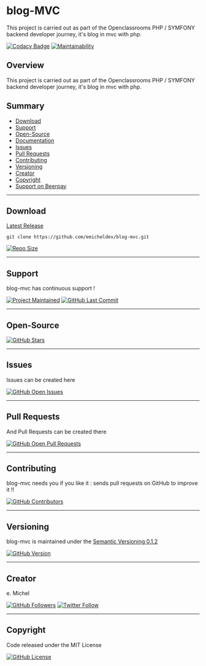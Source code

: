 # blog-MVC

This project is carried out as part of the Openclassrooms PHP / SYMFONY backend developer journey, it's blog in mvc with php.

[![Codacy Badge](https://api.codacy.com/project/badge/Grade/cfaaa84e025c4081a9f61c3cf49ea23c)](https://www.codacy.com/manual/emicheldev/blog-mvc?utm_source=github.com&amp;utm_medium=referral&amp;utm_content=emicheldev/blog-mvc&amp;utm_campaign=Badge_Grade)
[![Maintainability](https://api.codeclimate.com/v1/badges/8081714d03a9e678a5fd/maintainability)](https://codeclimate.com/github/emicheldev/blog-mvc/maintainability)

## Overview

This project is carried out as part of the Openclassrooms PHP / SYMFONY backend developer journey, it's blog in mvc with php.

## Summary

-   [Download](#download)  
-   [Support](#support)  
-   [Open-Source](#open-source)  
-   [Documentation](#documentation)  
-   [Issues](#issues)  
-   [Pull Requests](#pull-requests)  
-   [Contributing](#contributing)  
-   [Versioning](#versioning)  
-   [Creator](#creator)  
-   [Copyright](#copyright)  
-   [Support on Beerpay](#support-on-beerpay)  

---

## Download

[Latest Release](https://github.com/emicheldev/blog-mvc/releases)  

`git clone https://github.com/emicheldev/blog-mvc.git`  
  
[![Repo Size](https://img.shields.io/github/repo-size/emicheldev/blog-mvc.svg?label=Repo+Size)](https://github.com/emicheldev/blog-mvc/tree/master)

---

## Support

blog-mvc has continuous support !

[![Project Maintained](https://img.shields.io/maintenance/yes/2020.svg?label=Maintained)](https://github.com/emicheldev/blog-mvc)
[![GitHub Last Commit](https://img.shields.io/github/last-commit/emicheldev/blog-mvc.svg?label=Last+Commit)](https://github.com/emicheldev/blog-mvc/commits/master)

---

## Open-Source

[![GitHub Stars](https://img.shields.io/github/stars/emicheldev/blog-mvc.svg?label=GitHub+:+blog-mvc+|+Stars)](https://github.com/emicheldev/blog-mvc)

---

## Issues

Issues can be created here

[![GitHub Open Issues](https://img.shields.io/github/issues/emicheldev/blog-mvc.svg?label=Issues)](https://github.com/emicheldev/blog-mvc/issues)

---

## Pull Requests

And Pull Requests can be created there

[![GitHub Open Pull Requests](https://img.shields.io/github/issues-pr/emicheldev/blog-mvc.svg?label=Pull+Requests)](https://github.com/emicheldev/blog-mvc/pulls)

---

## Contributing

blog-mvc needs you if you like it : sends pull requests on GitHub to improve it !!

[![GitHub Contributors](https://img.shields.io/github/contributors/emicheldev/blog-mvc.svg?label=Contributors)](https://github.com/emicheldev/blog-mvc/graphs/contributors)

---

## Versioning

blog-mvc is maintained under the [Semantic Versioning 0.1.2](https://semver.org)

[![GitHub Version](https://img.shields.io/github/tag/emicheldev/blog-mvc.svg?label=Version)](https://github.com/emicheldev/blog-mvc/blob/master/composer.json)

---

## Creator

e. Michel

[![GitHub Followers](https://img.shields.io/github/followers/emicheldev.svg?label=GitHub+:+emicheldev+|+Followers)](https://github.com/emicheldev)
[![Twitter Follow](https://badgen.net/twitter/follow/emichel_dev)](https://twitter.com/emichel_dev)

---

## Copyright

Code released under the MIT License

[![GitHub License](https://img.shields.io/github/license/emicheldev/blog-mvc.svg?label=License)](https://github.com/emicheldev/blog-mvc/blob/master/LICENSE)
